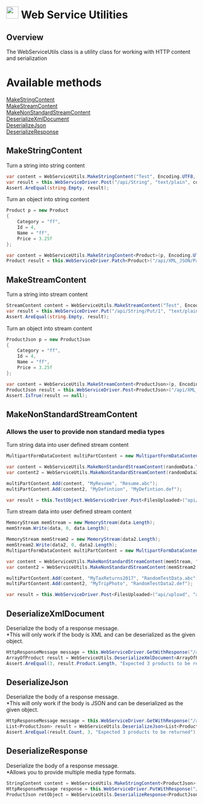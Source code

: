 # <img src="resources/maqslogo.ico" height="32" width="32"> Web Service Utilities

## Overview
The WebServiceUtils class is a utility class for working with HTTP content and serialization 

# Available methods
[MakeStringContent](##MakeStringContent)  
[MakeStreamContent](##MakeStreamContent)  
[MakeNonStandardStreamContent](##MakeNonStandardStreamContent)  
[DeserializeXmlDocument](##DeserializeXmlDocument)  
[DeserializeJson](##DeserializeJson)  
[DeserializeResponse](##DeserializeResponse)  

##  MakeStringContent
Turn a string into string content
```csharp
var content = WebServiceUtils.MakeStringContent("Test", Encoding.UTF8, "text/plain");
var result = this.WebServiceDriver.Post("/api/String", "text/plain", content, true);
Assert.AreEqual(string.Empty, result);
```
Turn an object into string content
```csharp
Product p = new Product
{
    Category = "ff",
    Id = 4,
    Name = "ff",
    Price = 3.25f
};

var content = WebServiceUtils.MakeStringContent<Product>(p, Encoding.UTF8, "application/xml");
Product result = this.WebServiceDriver.Patch<Product>("/api/XML_JSON/Patch/1", "application/xml", content, true);
```

## MakeStreamContent
Turn a string into stream content
```csharp
StreamContent content = WebServiceUtils.MakeStreamContent("Test", Encoding.UTF8, "text/plain");
var result = this.WebServiceDriver.Put("/api/String/Put/1", "text/plain", content, true);
Assert.AreEqual(string.Empty, result);
```
Turn an object into stream content
```csharp
ProductJson p = new ProductJson
{
    Category = "ff",
    Id = 4,
    Name = "ff",
    Price = 3.25f
};

var content = WebServiceUtils.MakeStreamContent<ProductJson>(p, Encoding.UTF8, "application/json");
ProductJson result = this.WebServiceDriver.Post<ProductJson>("/api/XML_JSON/Post", "application/json", content, true);
Assert.IsTrue(result == null);
```

## MakeNonStandardStreamContent
### Allows the user to provide non standard media types
Turn string data into user defined stream content
```csharp
MultipartFormDataContent multiPartContent = new MultipartFormDataContent(formDataBoundary);

var content = WebServiceUtils.MakeNonStandardStreamContent(randomData.ToString(), Encoding.ASCII, "multipart/form-data");
var content2 = WebServiceUtils.MakeNonStandardStreamContent(randomData2.ToString(), Encoding.ASCII, "multipart/form-data");

multiPartContent.Add(content, "MyResume", "Resume.abc");
multiPartContent.Add(content2, "MyDefintion", "MyDefintion.def");

var result = this.TestObject.WebServiceDriver.Post<FilesUploaded>("api/upload", "application/json", multiPartContent, true);
```

Turn stream data into user defined stream content
```csharp
MemoryStream memStream = new MemoryStream(data.Length);
memStream.Write(data, 0, data.Length);

MemoryStream memStream2 = new MemoryStream(data2.Length);
memStream2.Write(data2, 0, data2.Length);
MultipartFormDataContent multiPartContent = new MultipartFormDataContent(formDataBoundary);

var content = WebServiceUtils.MakeNonStandardStreamContent(memStream, "multipart/form-data");
var content2 = WebServiceUtils.MakeNonStandardStreamContent(memStream2, "multipart/form-data");

multiPartContent.Add(content, "MyTaxReturns2017", "RandomTestData.abc");
multiPartContent.Add(content2, "MyTripPhoto", "RandomTestData2.def");

var result = this.WebServiceDriver.Post<FilesUploaded>("api/upload", "application/json", multiPartContent, true);
```

## DeserializeXmlDocument
Deserialize the body of a response message.  
*This will only work if the body is XML and can be deserialized as the given object.
```csharp
HttpResponseMessage message = this.WebServiceDriver.GetWithResponse("/api/XML_JSON/GetAllProducts", "application/xml");
ArrayOfProduct result = WebServiceUtils.DeserializeXmlDocument<ArrayOfProduct>(message);
Assert.AreEqual(3, result.Product.Length, "Expected 3 products to be returned");
```


## DeserializeJson
Deserialize the body of a response message.  
*This will only work if the body is JSON and can be deserialized as the given object.
```csharp
HttpResponseMessage message = this.WebServiceDriver.GetWithResponse("/api/XML_JSON/GetAllProducts", MediaType.AppJson);
List<ProductJson> result = WebServiceUtils.DeserializeJson<List<ProductJson>>(message);
Assert.AreEqual(result.Count, 3, "Expected 3 products to be returned");
```

## DeserializeResponse
Deserialize the body of a response message.  
*Allows you to provide multiple media type formats.
```csharp
StringContent content = WebServiceUtils.MakeStringContent<ProductJson>(Product, Encoding.UTF8, "application/json");
HttpResponseMessage response = this.WebServiceDriver.PutWithResponse("/api/XML_JSON/GetAnErrorPLZ", "application/json", content, false);
ProductJson retObject = WebServiceUtils.DeserializeResponse<ProductJson>(response, new List<MediaTypeFormatter> { new CustomXmlMediaTypeFormatter("image/gif", typeof(ProductJson)) });
```